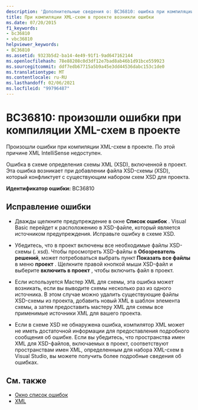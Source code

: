 ```yaml
---
description: 'Дополнительные сведения о: BC36810: ошибка при компиляции XML-схем в проекте'
title: При компиляции XML-схем в проекте возникли ошибки
ms.date: 07/20/2015
f1_keywords:
- bc36810
- vbc36810
helpviewer_keywords:
- BC36810
ms.assetid: 9323b5d2-ba14-4e49-91f1-9ad647162144
ms.openlocfilehash: 78e88208c0d3df12e7bad8ab46b1d91bce559923
ms.sourcegitcommit: ddf7edb67715a5b9a45e3dd44536dabc153c1de0
ms.translationtype: MT
ms.contentlocale: ru-RU
ms.lasthandoff: 02/06/2021
ms.locfileid: "99796487"
---
```

# <a name="bc36810-errors-occurred-while-compiling-the-xml-schemas-in-the-project"></a>BC36810: произошли ошибки при компиляции XML-схем в проекте

Произошли ошибки при компиляции XML-схем в проекте. По этой причине XML IntelliSense недоступен.

 Ошибка в схеме определения схемы XML (XSD), включенной в проект. Эта ошибка возникает при добавлении файла XSD-схемы (XSD), который конфликтует с существующим набором схем XSD для проекта.

 **Идентификатор ошибки:** BC36810

## <a name="to-correct-this-error"></a>Исправление ошибки

- Дважды щелкните предупреждение в окне **Список ошибок** . Visual Basic перейдет к расположению в XSD-файле, который является источником предупреждения. Исправьте ошибку в схеме XSD.

- Убедитесь, что в проект включены все необходимые файлы XSD-схемы (. xsd). Чтобы просмотреть XSD-файлы в **Обозреватель решений**, может потребоваться выбрать пункт **Показать все файлы** в меню **проект** . Щелкните правой кнопкой мыши XSD-файл и выберите **включить в проект** , чтобы включить файл в проект.

- Если используется Мастер XML для схемы, эта ошибка может возникать, если вы выводите схемы несколько раз из одного источника. В этом случае можно удалить существующие файлы XSD-схемы из проекта, добавить новый XML в шаблон элемента схемы, а затем предоставить мастеру XML для схемы все применимые источники XML для вашего проекта.

- Если в схеме XSD не обнаружена ошибка, компилятор XML может не иметь достаточной информации для предоставления подробного сообщения об ошибке. Если вы убедитесь, что пространства имен XML для XSD-файлов, включаемых в проект, соответствуют пространствам имен XML, определенным для набора XML-схем в Visual Studio, вы можете получить более подробные сведения об ошибках.

## <a name="see-also"></a>См. также

- [Окно список ошибок](/visualstudio/ide/reference/error-list-window)
- [XML](../../programming-guide/language-features/xml/index.md)

